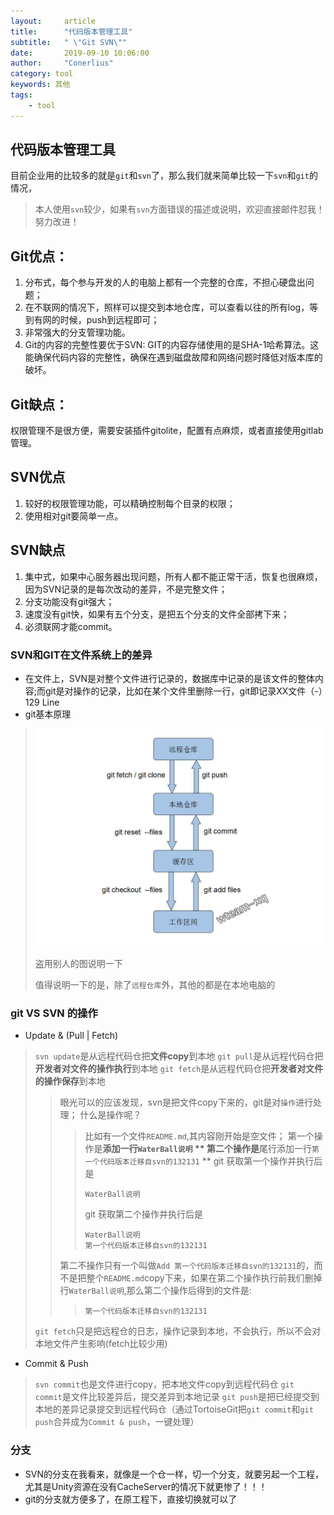 ```yaml
---
layout:     article
title:      "代码版本管理工具"
subtitle:   " \"Git SVN\""
date:       2019-09-10 10:06:00
author:     "Conerlius"
category: tool
keywords: 其他
tags:
    - tool
---
```


## 代码版本管理工具
目前企业用的比较多的就是`git`和`svn`了，那么我们就来简单比较一下`svn`和`git`的情况，
> 本人使用`svn`较少，如果有`svn`方面错误的描述或说明，欢迎直接邮件怼我！努力改进！
## Git优点：
1. 分布式，每个参与开发的人的电脑上都有一个完整的仓库，不担心硬盘出问题； 
2. 在不联网的情况下，照样可以提交到本地仓库，可以查看以往的所有log，等到有网的时候，push到远程即可； 
3. 非常强大的分支管理功能。 
4. Git的内容的完整性要优于SVN: GIT的内容存储使用的是SHA-1哈希算法。这能确保代码内容的完整性，确保在遇到磁盘故障和网络问题时降低对版本库的破坏。

## Git缺点：
权限管理不是很方便，需要安装插件gitolite，配置有点麻烦，或者直接使用gitlab管理。

## SVN优点
1. 较好的权限管理功能，可以精确控制每个目录的权限； 
2. 使用相对git要简单一点。

## SVN缺点
1. 集中式，如果中心服务器出现问题，所有人都不能正常干活，恢复也很麻烦，因为SVN记录的是每次改动的差异，不是完整文件； 
2. 分支功能没有git强大； 
3. 速度没有git快，如果有五个分支，是把五个分支的文件全部拷下来； 
4. 必须联网才能commit。

### SVN和GIT在文件系统上的差异
* 在文件上，SVN是对整个文件进行记录的，数据库中记录的是该文件的整体内容;而git是对操作的记录，比如在某个文件里删除一行，git即记录XX文件（-）129 Line
* git基本原理
> ![png](/images/computer/tool/code_git_controller.png)
> 
> 盗用别人的图说明一下
> 
> 值得说明一下的是，除了`远程仓库`外，其他的都是在本地电脑的
> 
### git VS SVN 的操作
* Update & (Pull | Fetch)
> `svn update`是从远程代码仓把**文件copy**到本地
> `git pull`是从远程代码仓把**开发者对文件的操作执行**到本地
> `git fetch`是从远程代码仓把**开发者对文件的操作保存**到本地
>> 眼光可以的应该发现，svn是把文件copy下来的，git是对`操作`进行处理；
>> 什么是操作呢？
>>> 比如有一个文件`README.md`,其内容刚开始是空文件；
>>> 第一个操作是**添加一行`WaterBall说明` **
>>> 第二个操作是**尾行添加一行`第一个代码版本迁移自svn的132131` **
>>> git 获取第一个操作并执行后是
>>> ```
>>> WaterBall说明
>>> ```
>>> git 获取第二个操作并执行后是
>>> ```
>>> WaterBall说明
>>> 第一个代码版本迁移自svn的132131
>>> ```
>> 第二不操作只有一个叫做`Add 第一个代码版本迁移自svn的132131`的，而不是把整个`README.md`copy下来，如果在第二个操作执行前我们删掉行`WaterBall说明`,那么第二个操作后得到的文件是:
>>> ```
>>> 第一个代码版本迁移自svn的132131
>>> ```
> `git fetch`只是把远程仓的日志，操作记录到本地，不会执行，所以不会对本地文件产生影响(fetch比较少用)
* Commit & Push
> `svn commit`也是文件进行copy，把本地文件copy到远程代码仓
> `git commit`是文件比较差异后，提交差异到本地记录
> `git push`是把已经提交到本地的差异记录提交到远程代码仓（通过TortoiseGit把`git commit`和`git push`合并成为`Commit & push`，一键处理）


### 分支
* SVN的分支在我看来，就像是一个仓一样，切一个分支，就要另起一个工程，尤其是Unity资源在没有CacheServer的情况下就更惨了！！！
* git的分支就方便多了，在原工程下，直接切换就可以了
